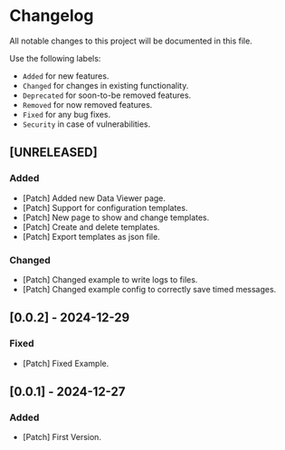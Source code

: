 # Changelog

All notable changes to this project will be documented in this file.

Use the following labels:

- `Added` for new features.
- `Changed` for changes in existing functionality.
- `Deprecated` for soon-to-be removed features.
- `Removed` for now removed features.
- `Fixed` for any bug fixes.
- `Security` in case of vulnerabilities.

## [UNRELEASED]

### Added

- [Patch] Added new Data Viewer page.
- [Patch] Support for configuration templates.
- [Patch] New page to show and change templates.
- [Patch] Create and delete templates.
- [Patch] Export templates as json file.

### Changed

- [Patch] Changed example to write logs to files.
- [Patch] Changed example config to correctly save timed messages.

## [0.0.2] - 2024-12-29

### Fixed

- [Patch] Fixed Example.

## [0.0.1] - 2024-12-27

### Added

- [Patch] First Version.
